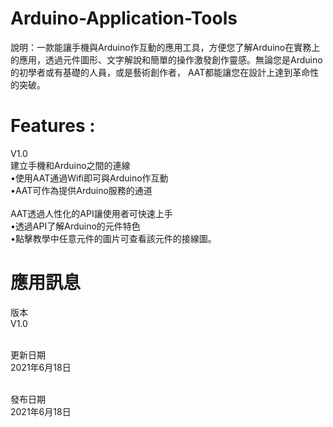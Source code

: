 # Arduino-Application-Tools
說明：一款能讓手機與Arduino作互動的應用工具，方便您了解Arduino在實務上的應用，透過元件圖形、文字解說和簡單的操作激發創作靈感。無論您是Arduino的初學者或有基礎的人員，或是藝術創作者，
AAT都能讓您在設計上達到革命性的突破。

# Features :<br>
V1.0<br>
建立手機和Arduino之間的連線<br>
•使用AAT通過Wifi即可與Arduino作互動<br>
•AAT可作為提供Arduino服務的通道<br>
<br>
AAT透過人性化的API讓使用者可快速上手<br>
•透過API了解Arduino的元件特色<br>
•點擊教學中任意元件的圖片可查看該元件的接線圖。<br>

# 應用訊息
版本<br> 
V1.0<br><br>

更新日期<br>
2021年6月18日<br><br>

發布日期<br>
2021年6月18日<br><br>

